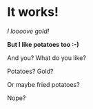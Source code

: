 It works!
=========

_I loooove gold!_

**But I like potatoes too :-)**

And you? What do you like?

Potatoes? Gold?

Or maybe fried potatoes?

Nope?
